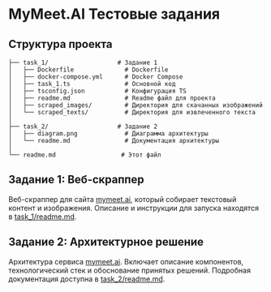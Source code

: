 # MyMeet.AI Тестовые задания

## Структура проекта

```
├── task_1/                   # Задание 1
│   ├── Dockerfile              # Dockerfile
│   ├── docker-compose.yml      # Docker Compose
│   ├── task_1.ts               # Основной код
│   ├── tsconfig.json           # Конфигурация TS
│   ├── readme.md               # Readme файл для проекта
│   ├── scraped_images/         # Директория для скачанных изображений
│   └── scraped_texts/          # Директория для извлеченного текста
│
├── task_2/                   # Задание 2
│   ├── diagram.png             # Диаграмма архитектуры
│   └── readme.md               # Документация архитектуры
│
└── readme.md                  # Этот файл
```

## Задание 1: Веб-скраппер

Веб-скраппер для сайта [mymeet.ai](https://mymeet.ai), который собирает текстовый контент и изображения. Описание и инструкции для запуска находятся в [task_1/readme.md](task_1/readme.md).

## Задание 2: Архитектурное решение

Архитектура сервиса [mymeet.ai](https://mymeet.ai). Включает описание компонентов, технологический стек и обоснование принятых решений. Подробная документация доступна в [task_2/readme.md](task_2/readme.md).